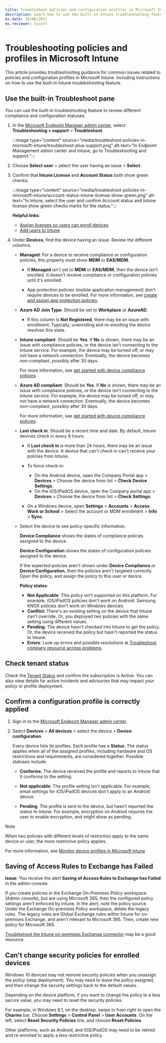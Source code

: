 ```yaml
---
title: Troubleshoot policies and configuration profiles in Microsoft Intune
description: Learn how to use the built-in Intune troubleshooting feature, and get guidance for common problems or issues with compliance policies and configuration profiles in Microsoft Intune
ms.date: 10/08/2021
ms.reviewer: tscott
---
```

# Troubleshooting policies and profiles in Microsoft Intune

This article provides troubleshooting guidance for common issues related to policies and configuration profiles in Microsoft Intune. including instructions on how to use the built-in Intune troubleshooting feature.

## Use the built-in Troubleshoot pane

You can use the built-in troubleshooting feature to review different compliance and configuration statuses.

1. In the [Microsoft Endpoint Manager admin center](https://go.microsoft.com/fwlink/?linkid=2109431), select **Troubleshooting + support** > **Troubleshoot**.

    :::image type="content" source="media/troubleshoot-policies-in-microsoft-intune/troubleshoot-plus-support.png" alt-text="In Endpoint Management admin center and Intune, go to Troubleshooting and support.":::

2. Choose **Select user** > select the user having an issue > **Select**.
3. Confirm that **Intune License** and **Account Status** both show green checks:

    :::image type="content" source="media/troubleshoot-policies-in-microsoft-intune/account-status-intune-license-show-green.png" alt-text="In Intune, select the user and confirm Account status and Intune license show green checks marks for the status.":::

    **Helpful links**:

    - [Assign licenses so users can enroll devices](/mem/intune/fundamentals/licenses-assign)
    - [Add users to Intune](/mem/intune/fundamentals/users-add)

4. Under **Devices**, find the device having an issue. Review the different columns:

    - **Managed**: For a device to receive compliance or configuration policies, this property must show **MDM** or **EAS/MDM**.

        - If **Managed** isn't set to **MDM** or **EAS/MDM**, then the device isn't enrolled. It doesn't receive compliance or configuration policies until it's enrolled.

        - App protection policies (mobile application management) don't require devices to be enrolled. For more information, see [create and assign app protection policies](/mem/intune/apps/app-protection-policies).

    - **Azure AD Join Type**: Should be set to **Workplace** or **AzureAD**.

        - If this column is **Not Registered**, there may be an issue with enrollment. Typically, unenrolling and re-enrolling the device resolves this state.

    - **Intune compliant**: Should be **Yes**. If **No** is shown, there may be an issue with compliance policies, or the device isn't connecting to the Intune service. For example, the device may be turned off, or may not have a network connection. Eventually, the device becomes non-compliant, possibly after 30 days.

        For more information, see [get started with device compliance policies](/mem/intune/protect/device-compliance-get-started).

    - **Azure AD compliant**: Should be **Yes**. If **No** is shown, there may be an issue with compliance policies, or the device isn't connecting to the Intune service. For example, the device may be turned off, or may not have a network connection. Eventually, the device becomes non-compliant, possibly after 30 days.

        For more information, see [get started with device compliance policies](/mem/intune/protect/device-compliance-get-started).

    - **Last check in**: Should be a recent time and date. By default, Intune devices check in every 8 hours.

        - If **Last check in** is more than 24 hours, there may be an issue with the device. A device that can't check in can't receive your policies from Intune.

        - To force check-in:
            - On the Android device, open the Company Portal app > **Devices** > Choose the device from list > **Check Device Settings**.
            - On the iOS/iPadOS device, open the Company portal app > **Devices** > Choose the device from list > **Check Settings**.

        - On a Windows device, open **Settings** > **Accounts** > **Access Work or School** > Select the account or MDM enrollment > **Info** > **Sync**.

    - Select the device to see policy-specific information.

        **Device Compliance** shows the states of compliance policies assigned to the device.

        **Device Configuration** shows the states of configuration policies assigned to the device.

        If the expected policies aren't shown under **Device Compliance** or **Device Configuration**, then the policies aren't targeted correctly. Open the policy, and assign the policy to this user or device.

        **Policy states**:

        - **Not Applicable**: This policy isn't supported on this platform. For example, iOS/iPadOS policies don't work on Android. Samsung KNOX policies don't work on Windows devices.
        - **Conflict**: There's an existing setting on the device that Intune can't override. Or, you deployed two policies with the same setting using different values.
        - **Pending**: The device hasn't checked into Intune to get the policy. Or, the device received the policy but hasn't reported the status to Intune.
        - **Errors**: Look up errors and possible resolutions at [Troubleshoot company resource access problems](troubleshoot-company-resource-access-problems.md).

## Check tenant status

Check the [Tenant Status](/mem/intune/fundamentals/tenant-status) and confirm the subscription is Active. You can also view details for active incidents and advisories that may impact your policy or profile deployment.

## Confirm a configuration profile is correctly applied

1. Sign in to the [Microsoft Endpoint Manager admin center](https://go.microsoft.com/fwlink/?linkid=2109431).
2. Select **Devices** > **All devices** > select the device > **Device configuration**.

    Every device lists its profiles. Each profile has a **Status**. The status applies when all of the assigned profiles, including hardware and OS restrictions and requirements, are considered together. Possible statuses include:

    - **Conforms**: The device received the profile and reports to Intune that it conforms to the setting.

    - **Not applicable**: The profile setting isn't applicable. For example, email settings for iOS/iPadOS devices don't apply to an Android device.

    - **Pending**: The profile is sent to the device, but hasn't reported the status to Intune. For example, encryption on Android requires the user to enable encryption, and might show as pending.

> [!NOTE]
> When two policies with different levels of restriction apply to the same device or user, the more restrictive policy applies.

For more information, see [Monitor device profiles in Microsoft Intune](/mem/intune/configuration/device-profile-monitor)

## Saving of Access Rules to Exchange has Failed

**Issue**: You receive the alert **Saving of Access Rules to Exchange has Failed**  in the admin console.

If you create policies in the Exchange On-Premises Policy workspace (Admin console), but are using Microsoft 365, then the configured policy settings aren't enforced by Intune. In the alert, note the policy source. Under the Exchange On-premises Policy workspace, delete the legacy rules. The legacy rules are Global Exchange rules within Intune for on-premises Exchange, and aren't relevant to Microsoft 365. Then, create new policy for Microsoft 365.

[Troubleshoot the Intune on-premises Exchange connector](troubleshoot-exchange-connector.md) may be a good resource.

## Can't change security policies for enrolled devices

Windows 10 devices may not remove security policies when you unassign the policy (stop deployment). You may need to leave the policy assigned, and then change the security settings back to the default values.

Depending on the device platform, if you want to change the policy to a less secure value, you may need to reset the security policies.

For example, in Windows 8.1, on the desktop, swipe in from right to open the **Charms** bar. Choose **Settings** > **Control Panel** > **User Accounts**. On the left, select **Reset Security Policies** link, and choose **Reset Policies**.

Other platforms, such as Android, and iOS/iPadOS may need to be retired and re-enrolled to apply a less restrictive policy.
